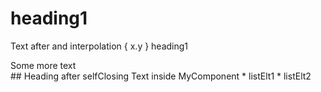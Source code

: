 # heading1
Text after and interpolation { x.y } heading1
<div>Some more text</div><selfClosing/>
## Heading after selfClosing
<MyComponent a=1 b="string" c={ x.y }>
Text inside MyComponent
* listElt1
* listElt2
<SubComponent/></MyComponent>